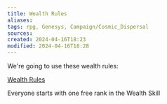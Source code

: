 ```yaml
---
title: Wealth Rules
aliases: 
tags: rpg, Genesys, Campaign/Cosmic_Dispersal 
sources:
created: 2024-04-16T18:23
modified: 2024-04-16T18:28
---
```


We're going to use these wealth rules:

[Wealth Rules](https://drivethrurpg.com/en/product/345921/wealth-a-ruleset-for-funds-and-commerce-in-genesys)

Everyone starts with one free rank in the Wealth Skill

